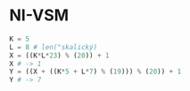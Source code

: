 # NI-VSM

```python
K = 5
L = 8 # len("skalický)
X = ((K*L*23) % (20)) + 1
X # -> 1
Y = ((X + ((K*5 + L*7) % (19))) % (20)) + 1
Y # -> 7
```
